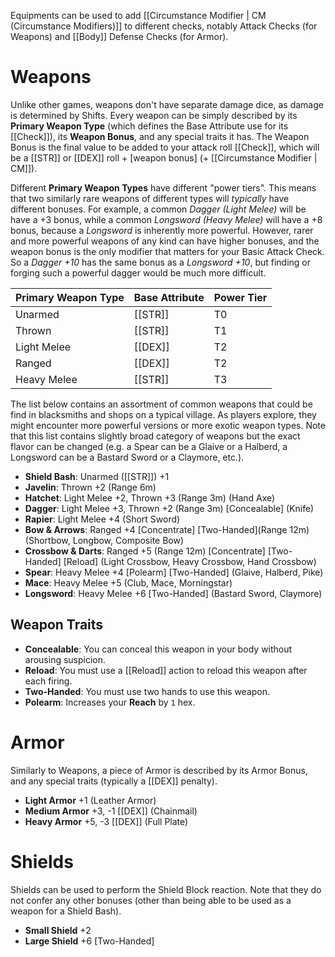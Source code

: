 Equipments can be used to add [[Circumstance Modifier | CM (Circumstance Modifiers)]] to different checks, notably Attack Checks (for Weapons) and [[Body]] Defense Checks (for Armor).

# Weapons

Unlike other games, weapons don't have separate damage dice, as damage is determined by Shifts. Every weapon can be simply described by its **Primary Weapon Type** (which defines the Base Attribute use for its [[Check]]), its **Weapon Bonus**, and any special traits it has. The Weapon Bonus is the final value to be added to your attack roll [[Check]], which will be a [[STR]] or [[DEX]] roll + [weapon bonus] (+ [[Circumstance Modifier | CM]]).

Different **Primary Weapon Types** have different "power tiers". This means that two similarly rare weapons of different types will _typically_ have different bonuses. For example, a common _Dagger (Light Melee)_ will be have a +3 bonus, while a common _Longsword (Heavy Melee)_ will have a +8 bonus, because a _Longsword_ is inherently more powerful. However, rarer and more powerful weapons of any kind can have higher bonuses, and the weapon bonus is the only modifier that matters for your Basic Attack Check. So a _Dagger +10_ has the same bonus as a _Longsword +10_, but finding or forging such a powerful dagger would be much more difficult.

| Primary Weapon Type | Base Attribute | Power Tier |
|---------------------|----------------|------------|
| Unarmed             | [[STR]]        | T0         |
| Thrown              | [[STR]]        | T1         |
| Light Melee         | [[DEX]]        | T2         |
| Ranged              | [[DEX]]        | T2         |
| Heavy Melee         | [[STR]]        | T3         |

The list below contains an assortment of common weapons that could be find in blacksmiths and shops on a typical village. As players explore, they might encounter more powerful versions or more exotic weapon types. Note that this list contains slightly broad category of weapons but the exact flavor can be changed (e.g. a Spear can be a Glaive or a Halberd, a Longsword can be a Bastard Sword or a Claymore, etc.).

* **Shield Bash**: Unarmed ([[STR]]) +1
* **Javelin**: Thrown +2 (Range 6m)
* **Hatchet**: Light Melee +2, Thrown +3 (Range 3m) (Hand Axe)
* **Dagger**: Light Melee +3, Thrown +2 (Range 3m) [Concealable] (Knife)
* **Rapier**: Light Melee +4 (Short Sword)
* **Bow & Arrows**: Ranged +4 [Concentrate] [Two-Handed](Range 12m) (Shortbow, Longbow, Composite Bow)
* **Crossbow & Darts**: Ranged +5 (Range 12m) [Concentrate] [Two-Handed] [Reload] (Light Crossbow, Heavy Crossbow, Hand Crossbow)
* **Spear**: Heavy Melee +4 [Polearm] [Two-Handed] (Glaive, Halberd, Pike)
* **Mace**: Heavy Melee +5 (Club, Mace, Morningstar)
* **Longsword**: Heavy Melee +6 [Two-Handed] (Bastard Sword, Claymore)

## Weapon Traits

* **Concealable**: You can conceal this weapon in your body without arousing suspicion.
* **Reload**: You must use a [[Reload]] action to reload this weapon after each firing.
* **Two-Handed**: You must use two hands to use this weapon.
* **Polearm**: Increases your **Reach** by `1` hex.

# Armor

Similarly to Weapons, a piece of Armor is described by its Armor Bonus, and any special traits (typically a [[DEX]] penalty).

* **Light Armor** +1 (Leather Armor)
* **Medium Armor** +3, -1 [[DEX]] (Chainmail)
* **Heavy Armor** +5, -3 [[DEX]] (Full Plate)

# Shields

Shields can be used to perform the Shield Block reaction. Note that they do not confer any other bonuses (other than being able to be used as a weapon for a Shield Bash).

* **Small Shield** +2
* **Large Shield** +6 [Two-Handed]
